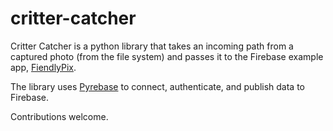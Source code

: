 # critter-catcher

Critter Catcher is a python library that takes an incoming path from a captured photo (from the file system) and passes it to the Firebase example app, [FiendlyPix](https://github.com/firebase/friendlypix-web).

The library uses [Pyrebase](https://github.com/thisbejim/Pyrebase) to connect, authenticate, and publish data to Firebase.

Contributions welcome.
